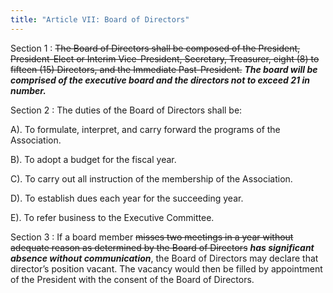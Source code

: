 ```yaml
---
title: "Article VII: Board of Directors"
---
```

Section 1
: ~~The Board of Directors shall be composed of the President, President-Elect or Interim Vice-President, Secretary, Treasurer, eight (8) to fifteen (15) Directors, and the Immediate Past-President.~~ **_The board will be comprised of the executive board and the directors not to exceed 21 in number._**

Section 2
: The duties of the Board of Directors shall be:

  A).	To formulate, interpret, and carry forward the programs of the Association.

  B).	To adopt a budget for the fiscal year.

  C).	To carry out all instruction of the membership of the Association.

  D).	To establish dues each year for the succeeding year.

  E).	To refer business to the Executive Committee.

Section 3
: If a board member ~~misses two meetings in a year without adequate reason as determined by the Board of Directors~~ **_has significant absence without communication_**, the Board of Directors may declare that director’s position vacant. The vacancy would then be filled by appointment of the President with the consent of the Board of Directors.
